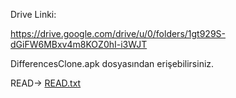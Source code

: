 Drive Linki: 

https://drive.google.com/drive/u/0/folders/1gt929S-dGiFW6MBxv4m8KOZ0hI-i3WJT

DifferencesClone.apk dosyasından erişebilirsiniz.


READ-> [READ.txt](https://github.com/ayroh/Differences-Clone/files/15268766/READ.txt)
